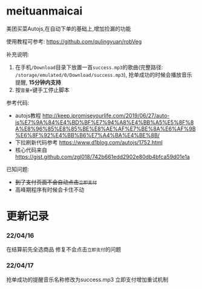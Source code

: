 # meituanmaicai
美团买菜Autojs,在自动下单的基础上,增加捡漏的功能

使用教程可参考: https://github.com/qulingyuan/robVeg

补充说明:
1. 在手机`/Download`目录下放置一首`success.mp3`的歌曲(完整路径: `/storage/emulated/0/Download/success.mp3`), 抢单成功的时候会播放音乐提醒, **15分钟内支持**
2. 按`音量+`键手工停止脚本


参考代码:
* autojs教程 http://keep.ipromiseyourlife.com/2019/06/27/auto-js%E7%9A%84%E4%BD%BF%E7%94%A8%E4%BB%A5%E5%8F%8A%E8%96%85%E8%85%BE%E8%AE%AF%E7%BE%8A%E6%AF%9B%E6%8F%92%E4%BB%B6%E7%A4%BA%E4%BE%8B/
* 下拉刷新代码参考 https://www.d1blog.com/autojs/1752.html
* 核心代码来自 https://gist.github.com/zgl018/742b661edd2902e80db4bfca59d01e1a

已知问题:
* ~~到了支付页面不会自动点击`立即支付`~~
* 高峰期程序有时候会卡住不动

# 更新记录

### 22/04/16
在结算前先全选商品
修复不会点击`立即支付`的问题

### 22/04/17
抢单成功的提醒音乐名称修改为success.mp3
立即支付增加重试机制